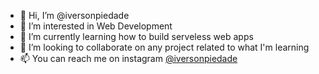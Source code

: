 - 👋 Hi, I’m @iversonpiedade
- 👀 I’m interested in Web Development
- 🌱 I’m currently learning how to build serveless web apps
- 💞️ I’m looking to collaborate on any project related to what I'm learning
- 📫 You can reach me on instagram [@iversonpiedade](https://instagram.com/iversonpiedade)

<!---
iversonpiedade/iversonpiedade is a ✨ special ✨ repository because its `README.md` (this file) appears on your GitHub profile.
You can click the Preview link to take a look at your changes.
--->
